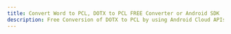---title: Convert Word to PCL, DOTX to PCL FREE Converter or Android SDKdescription: Free Conversion of DOTX to PCL by using Android Cloud APIs & SDKs. Also Create, Edit & Render Microsoft Word & OpenOffice documents in the Cloud.---